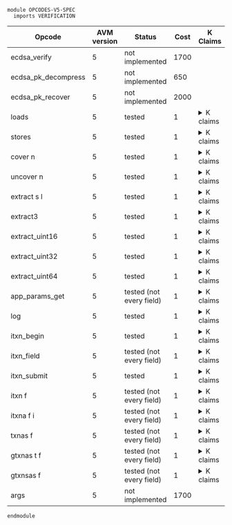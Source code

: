 ```k
module OPCODES-V5-SPEC
  imports VERIFICATION
```

<table>

<thead>
<tr><th> Opcode </th><th> AVM version </th><th> Status </th><th> Cost </th><th> K Claims </th></tr>
</thead>

<tbody>

<!----------------------------------------------------------------------------->

<tr><td> ecdsa_verify        </td><td> 5 </td><td> not implemented </td><td> 1700   </td>
<td></td>

<!----------------------------------------------------------------------------->

<tr><td> ecdsa_pk_decompress        </td><td> 5 </td><td> not implemented </td><td> 650   </td>
<td></td>

<!----------------------------------------------------------------------------->

<tr><td> ecdsa_pk_recover        </td><td> 5 </td><td> not implemented </td><td> 2000   </td>
<td></td>

<!----------------------------------------------------------------------------->

<tr><td> loads </td><td> 5 </td><td> tested </td><td> 1 </td>
<td><details>
<summary>K claims</summary>

```k
claim <k> loads => . </k>
      <stack> 5 : XS => 8 : XS </stack>
      <scratch> 5 |-> 8 </scratch>
```
</details>
</td></tr>

<!----------------------------------------------------------------------------->

<tr><td> stores </td><td> 5 </td><td> tested </td><td> 1 </td>
<td><details>
<summary>K claims</summary>

```k
claim <k> stores => . </k>
      <stack> 8 : 5 : XS => XS </stack>
      <stacksize> S => S -Int 2 </stacksize>
      <scratch> .Map => (5 |-> 8) </scratch>
```
</details>
</td></tr>

<!----------------------------------------------------------------------------->

<tr><td> cover n </td><td> 5 </td><td> tested </td><td> 1 </td>
<td><details>
<summary>K claims</summary>

```k
claim <k> cover 3 => . </k>
      <stack> 123 : 0 : 0 : 0 : XS => 0 : 0 : 0 : 123 : XS </stack>
      <stacksize> S </stacksize>
  requires S >=Int 4

claim <k> cover 3 => panic(STACK_UNDERFLOW) </k>
      <stack> 123 : 0 : 0 : .TStack </stack>
      <stacksize> 3 </stacksize>
```
</details>
</td></tr>

<!----------------------------------------------------------------------------->

<tr><td> uncover n </td><td> 5 </td><td> tested </td><td> 1 </td>
<td><details>
<summary>K claims</summary>

```k
claim <k> uncover 3 => . </k>
      <stack> 0 : 0 : 0 : 123 : XS => 123 : 0 : 0 : 0 : XS </stack>
      <stacksize> S </stacksize>
  requires S >=Int 4

claim <k> uncover 3 => panic(STACK_UNDERFLOW) </k>
      <stack> 123 : 0 : 0 : .TStack </stack>
      <stacksize> 3 </stacksize>
```
</details>
</td></tr>

<!----------------------------------------------------------------------------->

<tr><td> extract s l </td><td> 5 </td><td> tested </td><td> 1 </td>
<td><details>
<summary>K claims</summary>

```k
claim <k> extract 2 3 => . </k>
      <stack> b"abcdefg" : XS => b"cde" : XS </stack>
```
</details>
</td></tr>

<!----------------------------------------------------------------------------->

<tr><td> extract3 </td><td> 5 </td><td> tested </td><td> 1 </td>
<td><details>
<summary>K claims</summary>

```k
claim <k> extract3 => . </k>
      <stack> 3 : 2 : b"abcdefg" : XS => b"cde" : XS </stack>
      <stacksize> S => S -Int 2 </stacksize>
```
</details>
</td></tr>

<!----------------------------------------------------------------------------->

<tr><td> extract_uint16 </td><td> 5 </td><td> tested </td><td> 1 </td>
<td><details>
<summary>K claims</summary>

```k
claim <k> extract_uint16 => . </k>
      <stack> 2 : b"\xff\xff\x00\x03\xff" : XS => 3 : XS </stack>
      <stacksize> S => S -Int 1 </stacksize>
```
</details>
</td></tr>

<!----------------------------------------------------------------------------->

<tr><td> extract_uint32 </td><td> 5 </td><td> tested </td><td> 1 </td>
<td><details>
<summary>K claims</summary>

```k
claim <k> extract_uint32 => . </k>
      <stack> 2 : b"\xff\xff\x00\x00\x00\x03\xff" : XS => 3 : XS </stack>
      <stacksize> S => S -Int 1 </stacksize>
```
</details>
</td></tr>

<!----------------------------------------------------------------------------->

<tr><td> extract_uint64 </td><td> 5 </td><td> tested </td><td> 1 </td>
<td><details>
<summary>K claims</summary>

```k
claim <k> extract_uint64 => . </k>
      <stack> 2 : b"\xff\xff\x00\x00\x00\x00\x00\x00\x00\x03\xff" : XS => 3 : XS </stack>
      <stacksize> S => S -Int 1 </stacksize>
```
</details>
</td></tr>

<!----------------------------------------------------------------------------->

<tr><td> app_params_get </td><td> 5 </td><td> tested (not every field) </td><td> 1 </td>
<td><details>
<summary>K claims</summary>

```k
claim <k> app_params_get AppGlobalNumUint => . </k>
      <stack> APP:Int : XS => 1 : 3 : XS </stack>
      <stacksize> S => S +Int 1 </stacksize>
      <app>
        <appID> APP </appID>
        <globalNumInts> 3 </globalNumInts>
        ...
      </app>
  requires S <Int 1000 andBool S >=Int 1
```
</details>
</td></tr>

<!----------------------------------------------------------------------------->

<tr><td> log </td><td> 5 </td><td> tested </td><td> 1 </td>
<td><details>
<summary>K claims</summary>

```k
claim <k> log => . </k>
      <stack> b"abc" : XS => XS </stack>
      <stacksize> S => S -Int 1 </stacksize>
      <currentTx> TX_ID </currentTx>
      <transaction>
        <txID> TX_ID </txID>
        <logData> LOG => append(b"abc", LOG) </logData>
        <logSize> LS => LS +Int 3 </logSize>
        ...
      </transaction>
  requires LS <=Int 1024 -Int 3
   andBool size(LOG) <Int 32
```
</details>
</td></tr>

<!----------------------------------------------------------------------------->

<tr><td> itxn_begin </td><td> 5 </td><td> tested </td><td> 1 </td>
<td><details>
<summary>K claims</summary>

```k
  claim <k> itxn_begin => . </k>
        <currentTx> "1" </currentTx>
        <transactions>
          <transaction>
            <txID> "1" </txID>
            <firstValid> 0 </firstValid>
            <lastValid> 100 </lastValid>
            <typeEnum> @ appl </typeEnum>
            ...
          </transaction>
        </transactions>
        <currentApplicationAddress> b"application1" </currentApplicationAddress>
        <innerTransactions>
          .List =>
          ListItem(
            <transaction>
              <txID> "" </txID>
              <txHeader>
                 <fee> 0 </fee>
                 <sender> b"application1" </sender>
                 <firstValid> 0 </firstValid>
                 <lastValid> 100 </lastValid>
                 <genesisHash> .Bytes </genesisHash>
                 <txType> "unknown" </txType>
                 <typeEnum> 0 </typeEnum>
                 <groupID> "33" </groupID>
                 <groupIdx> 0 </groupIdx>
                 <genesisID> .Bytes </genesisID>
                 <lease> .Bytes </lease>
                 <note> .Bytes </note>
                 <rekeyTo> ?_ </rekeyTo>
              </txHeader>
              <txnTypeSpecificFields>
                .Bag
              </txnTypeSpecificFields>
              <applyData>
                <txScratch>       .Map  </txScratch>
                <txConfigAsset>   0     </txConfigAsset>
                <txApplicationID> 0     </txApplicationID>
                <log>
                  <logData> .TValueList </logData>
                  <logSize> 0:TValue    </logSize>
                </log>
              </applyData>
              <txnExecutionContext> .K </txnExecutionContext>
              <resume> false </resume>
            </transaction>
          )
        </innerTransactions>
        <nextGroupID> 32 => 33 </nextGroupID>
```
</details>
</td></tr>

<!----------------------------------------------------------------------------->

<tr><td> itxn_field </td><td> 5 </td><td> tested (not every field) </td><td> 1 </td>
<td><details>
<summary>K claims</summary>

```k
  claim <k> itxn_field TypeEnum => . </k>
        <stack> 3 : XS => XS </stack>
        <stacksize> S => S -Int 1 </stacksize>
        <innerTransactions>
          ...
          ListItem(
            <transaction>
               <txType> _ => b"acfg" </txType>
               <typeEnum> _ => 3 </typeEnum>
               ...
            </transaction>
          )
        </innerTransactions>

  claim <k> itxn_field ConfigAssetUnitName => . </k>
        <stack> b"abcdefg" : XS => XS </stack>
        <stacksize> S => S -Int 1 </stacksize>
        <innerTransactions>
          ...
          ListItem(
            <transaction>
              <configUnitName> _ => b"abcdefg" </configUnitName>
               ...
            </transaction>
          )
        </innerTransactions>

  claim <k> itxn_field ConfigAssetUnitName => . </k>
        <stack> b"abcdefg" : XS => XS </stack>
        <stacksize> S => S -Int 1 </stacksize>
        <innerTransactions>
          ...
          ListItem(
            <transaction>
              <txnTypeSpecificFields>
                .Bag =>
                <assetConfigTxFields>
                  <configAsset> ?_ </configAsset>
                  <assetParams>
                    <configUnitName> b"abcdefg" </configUnitName>
                    ?_
                  </assetParams>
                </assetConfigTxFields>
              </txnTypeSpecificFields>
              ...
            </transaction>
          )
        </innerTransactions>
```
</details>
</td></tr>

<!----------------------------------------------------------------------------->

<tr><td> itxn_submit </td><td> 5 </td><td> tested </td><td> 1 </td>
<td><details>
<summary>K claims</summary>

```k
  claim <k> itxn_submit ~> #incrementPC() ~> #fetchOpcode() => #evalNextTx() </k>
        <currentTxnExecution>
          <globals>
            <groupSize> _ => ?_ </groupSize>
            <globalRound> _ => ?_ </globalRound>
            <latestTimestamp> _ => ?_ </latestTimestamp>
            <currentApplicationID> 1 => ?_ </currentApplicationID>
            <currentApplicationAddress> _ => ?_ </currentApplicationAddress>
            <creatorAddress> _ => ?_ </creatorAddress>
          </globals>
          <teal>
            <pc> 0 => ?_ </pc>
            <program> .Map => ?_ </program>
            <mode> _ => ?_ </mode>
            <version> _ => ?_ </version>
            <stack> 1 : .TStack => ?_ </stack>
            <stacksize> 1 => ?_ </stacksize>
            <jumped> true => ?_ </jumped>
            <labels> _ => ?_ </labels>
            <callStack> _ => ?_ </callStack>
            <scratch> _ => ?_ </scratch>
            <intcblock> _ => ?_ </intcblock>
            <bytecblock> _ => ?_ </bytecblock>
          </teal>
          <lastTxnGroupID> "1" => ?_ </lastTxnGroupID>
          ...
        </currentTxnExecution>
        <paniccode> 0 </paniccode>
        <returncode> 4 => 0 </returncode>
        <returnstatus> _ => "Success - no errors on non-application transaction" </returnstatus>
        <activeApps> SetItem(1) => ?_ </activeApps>
        <touchedAccounts> .List => ?_ </touchedAccounts>
        <currentTx> "1" => "5" </currentTx>
        <transactions>
          <transaction>
            <txID> "1" </txID>
            <groupID> "1" </groupID>
            <sender> b"3" </sender>
            <typeEnum> @ appl </typeEnum>
            <txType> "appl" </txType>
            <resume> true </resume>
            ...
          </transaction>
          => ?_
        </transactions>
        <innerTransactions>
          ListItem(
            <transaction>
              <txID> _ </txID>
              <txHeader>
                <txType> b"pay" </txType>
                <typeEnum> 1 </typeEnum>
                <groupID> "2" </groupID>
                <sender> b"application1" </sender>
                ...
              </txHeader>
              <txnTypeSpecificFields>
                <payTxFields>
                  <receiver> b"3" </receiver>
                  <amount> 1000 </amount>
                  ...
                </payTxFields>
              </txnTypeSpecificFields>
              <resume> false </resume>
              ...
            </transaction>)
            => .List
        </innerTransactions>
        <nextTxnID> 5 => 6 </nextTxnID>
        <nextGroupID> 1 </nextGroupID>
        <deque> ListItem("1") </deque>
        <dequeIndexSet> SetItem("1") => (SetItem("1") SetItem("5")) </dequeIndexSet>
        <txnIndexMap> .Bag => ?_ </txnIndexMap>
        <accountsMap>
          <account>
            <address> b"application1" </address>
            <minBalance> 10000 </minBalance>
            <balance> 100000000 => 100000000 -Int 1000 </balance>
            ...
          </account>
          <account>
            <address> b"3" </address>
            <minBalance> 10000 </minBalance>
            <balance> 100000000 => 100000000 +Int 1000 </balance>
            ...
          </account>
        </accountsMap>
```
</details>
</td></tr>

<!----------------------------------------------------------------------------->

<tr><td> itxn f </td><td> 5 </td><td> tested (not every field) </td><td> 1 </td>
<td><details>
<summary>K claims</summary>

```k
  claim <k> itxn Sender => . </k>
        <stack> XS => SENDER:Bytes : XS </stack>
        <stacksize> S => S +Int 1 </stacksize>
        <lastTxnGroupID> "2" </lastTxnGroupID>
        <transactions>
          <transaction>
            <txID> "3" </txID>
            <groupID> "2" </groupID>
            <groupIdx> 0 </groupIdx>
            <sender> SENDER:Bytes </sender>
            <typeEnum> @ appl </typeEnum>
            ...
          </transaction>
        </transactions>
    requires S <Int 1000
```
</details>
</td></tr>

<!----------------------------------------------------------------------------->

<tr><td> itxna f i </td><td> 5 </td><td> tested (not every field) </td><td> 1 </td>
<td><details>
<summary>K claims</summary>

```k
  claim <k> itxna ApplicationArgs 1 => . </k>
        <stack> XS => 123 : XS </stack>
        <stacksize> S => S +Int 1 </stacksize>
        <lastTxnGroupID> "2" </lastTxnGroupID>
        <transactions>
          <transaction>
            <txID> "3" </txID>
            <groupID> "2" </groupID>
            <groupIdx> 0 </groupIdx>
            <applicationArgs> 1 123 4 </applicationArgs>
            <typeEnum> @ appl </typeEnum>
            ...
          </transaction>
        </transactions>
    requires S <Int 1000
```
</details>
</td></tr>

<!----------------------------------------------------------------------------->

<tr><td> txnas f </td><td> 5 </td><td> tested (not every field) </td><td> 1 </td>
<td><details>
<summary>K claims</summary>

```k
  claim <k> txnas Applications => . </k>
        <stack> 2 : XS => APPL : XS </stack>
        <stacksize> S </stacksize>
        <currentTx> TX_ID </currentTx>
        <transaction>
          <txID> TX_ID </txID>
          <groupID> "0" </groupID>
          <groupIdx> 0 </groupIdx>
          <typeEnum> @ appl </typeEnum>
          <foreignApps> 3 APPL:Int 7 </foreignApps>
          ...
        </transaction>
        <txnIndexMapGroup>
          <txnIndexMapGroupKey> "0" </txnIndexMapGroupKey>
          <txnIndexMapGroupValues> (0 |-> TX_ID) </txnIndexMapGroupValues>
        </txnIndexMapGroup>
    requires S <Int 1000
```
</details>
</td></tr>

<!----------------------------------------------------------------------------->

<tr><td> gtxnas t f </td><td> 5 </td><td> tested (not every field) </td><td> 1 </td>
<td><details>
<summary>K claims</summary>

```k
  claim <k> gtxnas 0 ApplicationArgs => . </k>
        <stack> 1 : XS => b"123" : XS </stack>
        <stacksize> S </stacksize>
        <currentTx> "2a" </currentTx>
        <transactions>
          <transaction>
            <txID> "0" </txID>
            <groupID> "0" </groupID>
            <groupIdx> 0 </groupIdx>
            <applicationArgs> b"456" b"123" </applicationArgs>
            <typeEnum> @ appl </typeEnum>
            ...
          </transaction>
          <transaction>
            <txID> "2a" </txID>
            <groupID> "0" </groupID>
            <groupIdx> 2 </groupIdx>
            <typeEnum> @ appl </typeEnum>
            ...
          </transaction>
        </transactions>
        <txnIndexMapGroup>
          <txnIndexMapGroupKey> "0" </txnIndexMapGroupKey>
          <txnIndexMapGroupValues> (2 |-> "2a") (0 |-> "0") </txnIndexMapGroupValues>
        </txnIndexMapGroup>
    requires S <Int 1000
```
</details>
</td></tr>

<!----------------------------------------------------------------------------->

<tr><td> gtxnsas f </td><td> 5 </td><td> tested (not every field) </td><td> 1 </td>
<td><details>
<summary>K claims</summary>

```k
  claim <k> gtxnsas ApplicationArgs => . </k>
        <stack> 1 : 0 : XS => b"123" : XS </stack>
        <stacksize> S => S -Int 1 </stacksize>
        <currentTx> "2a" </currentTx>
        <transactions>
          <transaction>
            <txID> "0" </txID>
            <groupID> "0" </groupID>
            <groupIdx> 0 </groupIdx>
            <applicationArgs> b"456" b"123" </applicationArgs>
            <typeEnum> @ appl </typeEnum>
            ...
          </transaction>
          <transaction>
            <txID> "2a" </txID>
            <groupID> "0" </groupID>
            <groupIdx> 2 </groupIdx>
            <typeEnum> @ appl </typeEnum>
            ...
          </transaction>
        </transactions>
        <txnIndexMapGroup>
          <txnIndexMapGroupKey> "0" </txnIndexMapGroupKey>
          <txnIndexMapGroupValues> (2 |-> "2a") (0 |-> "0") </txnIndexMapGroupValues>
        </txnIndexMapGroup>
    requires S <Int 1000
```
</details>
</td></tr>

<!----------------------------------------------------------------------------->

<tr><td> args        </td><td> 5 </td><td> not implemented </td><td> 1700   </td>
<td></td>

<!----------------------------------------------------------------------------->

</tbody>
</table>

```k
endmodule
```
